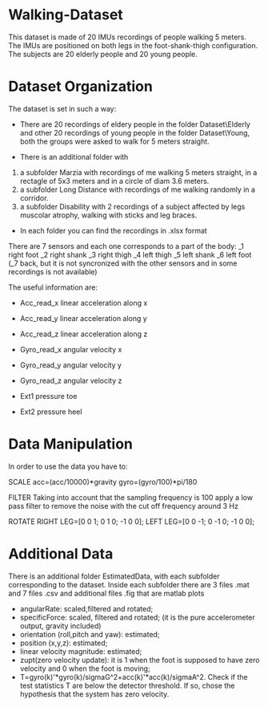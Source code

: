# Walking-Dataset
This dataset is made of 20 IMUs recordings of people walking 5 meters. The IMUs are positioned on both legs in the foot-shank-thigh configuration. The subjects are 20 elderly people and 20 young people.

# Dataset Organization
The dataset is set in such a way:

- There are 20 recordings of eldery people in the folder Dataset\Elderly and other 20 recordings of young people in the folder Dataset\Young, both the groups were asked to walk for 5 meters straight.

- There is an additional folder with 
1) a subfolder Marzia with recordings of me walking 5 meters straight, in a rectagle of 5x3 meters and in a circle of diam 3.6 meters.
2) a subfolder Long Distance with recordings of me walking randomly in a corridor.
3) a subfolder Disability with 2 recordings of a subject affected by legs muscolar atrophy, walking with sticks and leg braces.

- In each folder you can find the recordings in .xlsx format

There are 7 sensors and each one corresponds to a part of the body:
_1 right foot
_2 right shank
_3 right thigh
_4 left thigh
_5 left shank
_6 left foot
(_7 back, but it is not syncronized with the other sensors and in some recordings is not available)

The useful information are:

- Acc_read_x linear acceleration along x 
- Acc_read_y linear acceleration along y
- Acc_read_z linear acceleration along z

- Gyro_read_x angular velocity x 
- Gyro_read_y angular velocity y 
- Gyro_read_z angular velocity z 

- Ext1 pressure toe
- Ext2 pressure heel

# Data Manipulation
In order to use the data you have to:

SCALE 
acc=(acc/10000)*gravity
gyro=(gyro/100)*pi/180

FILTER
Taking into account that the sampling frequency is 100 apply a low pass filter to remove the noise with the cut off frequency around 3 Hz

ROTATE
RIGHT LEG=[0 0 1; 0 1 0; -1 0 0];
LEFT LEG=[0 0 -1; 0 -1 0; -1 0 0];

# Additional Data
There is an additional folder EstimatedData, with each subfolder corresponding to the dataset.
Inside each subfolder there are 3 files .mat and 7 files .csv and additional files .fig that are matlab plots
- angularRate: scaled,filtered and rotated;
- specificForce: scaled, filtered and rotated; (it is the pure accelerometer output, gravity included)
- orientation (roll,pitch and yaw): estimated;
- position (x,y,z): estimated;
- linear velocity magnitude: estimated;
- zupt(zero velocity update): it is 1 when the foot is supposed to have zero velocity and 0 when the foot is moving;
- T=gyro(k)'*gyro(k)/sigmaG^2+acc(k)'*acc(k)/sigmaA^2. 
	Check if the test statistics T are below the detector threshold. If so, chose the hypothesis that the system has zero velocity.

